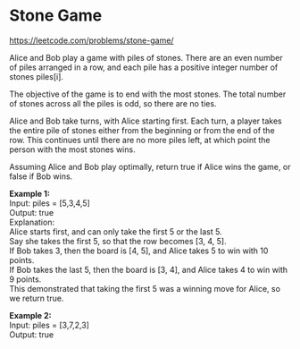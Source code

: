 # Stone Game
https://leetcode.com/problems/stone-game/

Alice and Bob play a game with piles of stones. There are an even number of piles arranged in a row, and each pile has a positive integer number of stones piles[i].

The objective of the game is to end with the most stones. The total number of stones across all the piles is odd, so there are no ties.

Alice and Bob take turns, with Alice starting first. Each turn, a player takes the entire pile of stones either from the beginning or from the end of the row. This continues until there are no more piles left, at which point the person with the most stones wins.

Assuming Alice and Bob play optimally, return true if Alice wins the game, or false if Bob wins.

<b>Example 1:</b>\
Input: piles = [5,3,4,5]\
Output: true\
Explanation:\
Alice starts first, and can only take the first 5 or the last 5.\
Say she takes the first 5, so that the row becomes [3, 4, 5].\
If Bob takes 3, then the board is [4, 5], and Alice takes 5 to win with 10 points.\
If Bob takes the last 5, then the board is [3, 4], and Alice takes 4 to win with 9 points.\
This demonstrated that taking the first 5 was a winning move for Alice, so we return true.

<b>Example 2:</b>\
Input: piles = [3,7,2,3]\
Output: true